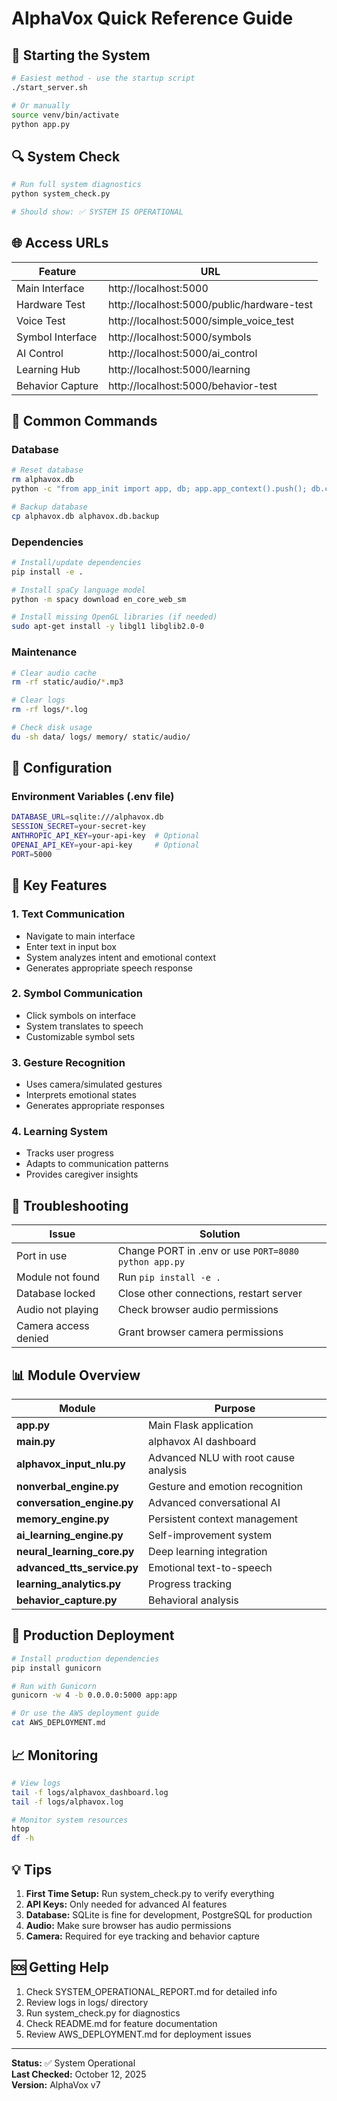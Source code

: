 # AlphaVox Quick Reference Guide

## 🚀 Starting the System

```bash
# Easiest method - use the startup script
./start_server.sh

# Or manually
source venv/bin/activate
python app.py
```

## 🔍 System Check

```bash
# Run full system diagnostics
python system_check.py

# Should show: ✅ SYSTEM IS OPERATIONAL
```

## 🌐 Access URLs

| Feature | URL |
|---------|-----|
| Main Interface | http://localhost:5000 |
| Hardware Test | http://localhost:5000/public/hardware-test |
| Voice Test | http://localhost:5000/simple_voice_test |
| Symbol Interface | http://localhost:5000/symbols |
| AI Control | http://localhost:5000/ai_control |
| Learning Hub | http://localhost:5000/learning |
| Behavior Capture | http://localhost:5000/behavior-test |

## 📝 Common Commands

### Database
```bash
# Reset database
rm alphavox.db
python -c "from app_init import app, db; app.app_context().push(); db.create_all()"

# Backup database
cp alphavox.db alphavox.db.backup
```

### Dependencies
```bash
# Install/update dependencies
pip install -e .

# Install spaCy language model
python -m spacy download en_core_web_sm

# Install missing OpenGL libraries (if needed)
sudo apt-get install -y libgl1 libglib2.0-0
```

### Maintenance
```bash
# Clear audio cache
rm -rf static/audio/*.mp3

# Clear logs
rm -rf logs/*.log

# Check disk usage
du -sh data/ logs/ memory/ static/audio/
```

## 🔧 Configuration

### Environment Variables (.env file)
```bash
DATABASE_URL=sqlite:///alphavox.db
SESSION_SECRET=your-secret-key
ANTHROPIC_API_KEY=your-api-key  # Optional
OPENAI_API_KEY=your-api-key     # Optional
PORT=5000
```

## 🎯 Key Features

### 1. Text Communication
- Navigate to main interface
- Enter text in input box
- System analyzes intent and emotional context
- Generates appropriate speech response

### 2. Symbol Communication
- Click symbols on interface
- System translates to speech
- Customizable symbol sets

### 3. Gesture Recognition
- Uses camera/simulated gestures
- Interprets emotional states
- Generates appropriate responses

### 4. Learning System
- Tracks user progress
- Adapts to communication patterns
- Provides caregiver insights

## 🐛 Troubleshooting

| Issue | Solution |
|-------|----------|
| Port in use | Change PORT in .env or use `PORT=8080 python app.py` |
| Module not found | Run `pip install -e .` |
| Database locked | Close other connections, restart server |
| Audio not playing | Check browser audio permissions |
| Camera access denied | Grant browser camera permissions |

## 📊 Module Overview

| Module | Purpose |
|--------|---------|
| **app.py** | Main Flask application |
| **main.py** | alphavox AI dashboard |
| **alphavox_input_nlu.py** | Advanced NLU with root cause analysis |
| **nonverbal_engine.py** | Gesture and emotion recognition |
| **conversation_engine.py** | Advanced conversational AI |
| **memory_engine.py** | Persistent context management |
| **ai_learning_engine.py** | Self-improvement system |
| **neural_learning_core.py** | Deep learning integration |
| **advanced_tts_service.py** | Emotional text-to-speech |
| **learning_analytics.py** | Progress tracking |
| **behavior_capture.py** | Behavioral analysis |

## 🔐 Production Deployment

```bash
# Install production dependencies
pip install gunicorn

# Run with Gunicorn
gunicorn -w 4 -b 0.0.0.0:5000 app:app

# Or use the AWS deployment guide
cat AWS_DEPLOYMENT.md
```

## 📈 Monitoring

```bash
# View logs
tail -f logs/alphavox_dashboard.log
tail -f logs/alphavox.log

# Monitor system resources
htop
df -h
```

## 💡 Tips

1. **First Time Setup:** Run system_check.py to verify everything
2. **API Keys:** Only needed for advanced AI features
3. **Database:** SQLite is fine for development, PostgreSQL for production
4. **Audio:** Make sure browser has audio permissions
5. **Camera:** Required for eye tracking and behavior capture

## 🆘 Getting Help

1. Check SYSTEM_OPERATIONAL_REPORT.md for detailed info
2. Review logs in logs/ directory
3. Run system_check.py for diagnostics
4. Check README.md for feature documentation
5. Review AWS_DEPLOYMENT.md for deployment issues

---

**Status:** ✅ System Operational  
**Last Checked:** October 12, 2025  
**Version:** AlphaVox v7
